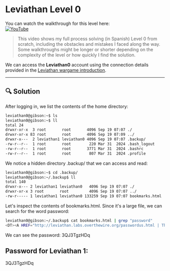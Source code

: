 # Leviathan Level 0

You can watch the walkthrough for this level here:  
[![YouTube](https://img.shields.io/badge/YouTube-Walkthrough-red?logo=youtube)](https://www.youtube.com/watch?v=lkYtVl5rXjg&ab_channel=Gabahack)

> This video shows my full process solving (in Spanish) Level 0 from scratch, including the obstacles and mistakes I faced along the way. Some walkthroughs might be longer or shorter depending on the complexity of the level or how quickly I find the solution.

We can access the **Leviathan0** account using the connection details provided in the [Leviathan wargame introduction](https://overthewire.org/wargames/leviathan/).

---

## 🔍 Solution

After logging in, we list the contents of the home directory:

```bash
leviathan0@gibson:~$ ls
leviathan0@gibson:~$ ll
total 24
drwxr-xr-x  3 root       root       4096 Sep 19 07:07 ./
drwxr-xr-x 83 root       root       4096 Sep 19 07:09 ../
drwxr-x---  2 leviathan1 leviathan0 4096 Sep 19 07:07 .backup/
-rw-r--r--  1 root       root        220 Mar 31  2024 .bash_logout
-rw-r--r--  1 root       root       3771 Mar 31  2024 .bashrc
-rw-r--r--  1 root       root        807 Mar 31  2024 .profile
```

We notice a hidden directory .backup/ that we can access and read:

```bash
leviathan0@gibson:~$ cd .backup/
leviathan0@gibson:~/.backup$ ll
total 140
drwxr-x--- 2 leviathan1 leviathan0   4096 Sep 19 07:07 ./
drwxr-xr-x 3 root       root         4096 Sep 19 07:07 ../
-rw-r----- 1 leviathan1 leviathan0 133259 Sep 19 07:07 bookmarks.html
```

Let's inspect the contents of bookmarks.html. Since it's a large file, we can search for the word password:
```bash
leviathan0@gibson:~/.backup$ cat bookmarks.html | grep "password"
<DT><A HREF="http://leviathan.labs.overthewire.org/passwordus.html | This will be fixed later, the password for leviathan1 is 3QJ3TgzHDq" ADD_DATE="1155384634" LAST_CHARSET="ISO-8859-1" ID="rdf:#$2wIU71">password to leviathan1</A>
```

We can see the password: 3QJ3TgzHDq

## Password for Leviathan 1:

3QJ3TgzHDq

